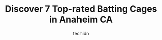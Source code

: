 ---
layout: ampstory
image: https://i0.wp.com/www.depkes.org/wp-content/uploads/2023/06/batting-cages-0-in-anaheim-ca-1685834950.jpeg?resize=640,853
author: techidn
featured: false
description: Discover the impressive array of Batting Cages options in Anaheim CA, where you can find 7 of the largest Batting Cages establishments in the area. From renowned classics to hidden gems, Ana
title: Discover 7 Top-rated Batting Cages in Anaheim CA
cover:
   title: Discover 7 Top-rated Batting Cages in Anaheim CA
   subtitle: Rickpate
   background: https://www.depkes.org/wp-content/uploads/2023/06/batting-cages-0-in-anaheim-ca-1685834950.jpeg

pages: 
 - layout: thirds
   top: <h1>#1 Olympic Golf Zone</h1>
   bottom: "<p>I will be only reviewing the hitting bays for golf.  To start off, the service was friendly and attentive.  Glad I made a reservation because it started to get busy durin</p>"
   background: https://www.depkes.org/wp-content/uploads/2023/06/batting-cages-1-in-anaheim-ca-1685834950.jpeg
   backgroundblur: true
 - layout: thirds
   top: <h1>#2 Sports Training Complex</h1>
   bottom: "<p>Spectacular place to take your team or  your player to refine their skills. Mike has a great team of coaches to work with the girls. Facility is clean and well managed. H</p>"
   background: https://images.unsplash.com/photo-1567095761054-7a02e69e5c43?ixlib=rb-4.0.3&ixid=MnwxMjA3fDB8MHxwaG90by1wYWdlfHx8fGVufDB8fHx8&auto=format&fit=crop&w=640&h=853&q=80
   cta:
      link: https://www.depkes.org/blog/discover-7-top-rated-batting-cages-in-anaheim-ca/
      text: Discover 7 Top-rated Batting Cages in Anaheim CA
 - layout: thirds
   top: <h1>#3 Softball Performance Workshop</h1>
   bottom: "<p>4900 E La Palma Ave, Anaheim, CA 92807, United States</p>"
   background: https://images.unsplash.com/photo-1510906594845-bc082582c8cc?ixlib=rb-4.0.3&ixid=MnwxMjA3fDB8MHxwaG90by1wYWdlfHx8fGVufDB8fHx8&auto=format&fit=crop&w=640&h=853&q=80
   cta:
      link: https://www.depkes.org/blog/discover-7-top-rated-batting-cages-in-anaheim-ca/
      text: Discover 7 Top-rated Batting Cages in Anaheim CA
 - layout: thirds
   top: <h1>#4 ZT Prospects Academy</h1>
   bottom: "<p>1580 S Lewis St, Anaheim, CA 92805, United States</p>"
   background: https://images.unsplash.com/photo-1580610447943-1bfbef5efe07?ixlib=rb-4.0.3&ixid=MnwxMjA3fDB8MHxwaG90by1wYWdlfHx8fGVufDB8fHx8&auto=format&fit=crop&w=640&h=853&q=80
   cta:
      link: https://www.depkes.org/blog/discover-7-top-rated-batting-cages-in-anaheim-ca/
      text: Discover 7 Top-rated Batting Cages in Anaheim CA
 - layout: thirds
   top: <h1>#5 Train More Play Less Training Facility</h1>
   bottom: "<p>1580 S Lewis St, Anaheim, CA 92805, United States</p>"
   background: https://images.unsplash.com/photo-1533998839656-76f5e4b2bccb?ixlib=rb-4.0.3&ixid=MnwxMjA3fDB8MHxwaG90by1wYWdlfHx8fGVufDB8fHx8&auto=format&fit=crop&w=640&h=853&q=80
   cta:
      link: https://www.depkes.org/blog/discover-7-top-rated-batting-cages-in-anaheim-ca/
      text: Discover 7 Top-rated Batting Cages in Anaheim CA
 - layout: thirds
   top: <h1>#6 HitTrax Batting Cage</h1>
   bottom: "<p>23081 Savi Ranch Pkwy, Yorba Linda, CA 92887, United States</p>"
   background: https://images.unsplash.com/photo-1632260260864-caf7fde5ec36?ixlib=rb-4.0.3&ixid=MnwxMjA3fDB8MHxwaG90by1wYWdlfHx8fGVufDB8fHx8&auto=format&fit=crop&w=640&h=853&q=80
   cta:
      link: https://www.depkes.org/blog/discover-7-top-rated-batting-cages-in-anaheim-ca/
      text: Discover 7 Top-rated Batting Cages in Anaheim CA

 - layout: thirds
   middle: Continue reading...
   background: https://images.unsplash.com/photo-1604871000636-074fa5117945?ixlib=rb-4.0.3&ixid=MnwxMjA3fDB8MHxwaG90by1wYWdlfHx8fGVufDB8fHx8&auto=format&fit=crop&w=640&h=853&q=80
   cta:
      link: https://www.depkes.org/blog/discover-7-top-rated-batting-cages-in-anaheim-ca/
      text: Discover 7 Top-rated Batting Cages in Anaheim CA
      
---